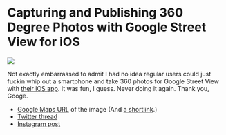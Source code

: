# Capturing and Publishing 360 Degree Photos with Google Street View for iOS
![](Capturing%20and%20Publishing%20360%20Degree%20Photos%20with%20Google%20Street%20View%20for%20iOS/Photo%20Mar%209,%202021%20at%20141026.jpg)

Not exactly embarrassed to admit I had no idea regular users could just fuckin whip out a smartphone and take 360 photos for Google Street View with [their iOS app](https://apps.apple.com/us/app/google-street-view/id904418768). It was fun, I guess. Never doing it again. Thank you, Googe.

* [Google Maps URL](https://www.google.com/maps/@38.9338836,-92.3883574,3a,75y,40h,70t/data=!3m4!1e1!3m2!1sAF1QipPwn6OuqV91aNLGwKNWbxSC9U94tIzIDG5XGMc!2e10) of the image (And [a shortlink](https://bit.ly/googevision).)
* [Twitter thread](https://twitter.com/neoyokel/status/1369372217021247490)
* [Instagram post](https://www.instagram.com/p/CMNfJDOhx8_/?igshid=1o0pqufd8xvn2)